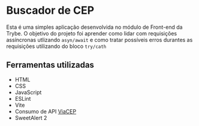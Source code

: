 # Buscador de CEP
Esta é uma simples aplicação desenvolvida no módulo de Front-end da Trybe. O objetivo do projeto foi aprender como lidar com requisições assíncronas utlizando ```asyn/await``` e como tratar possíveis erros durantes as requisições utilizando do bloco ```try/cath```

## Ferramentas utilizadas
- HTML
- CSS
- JavaScript
- ESLint
- Vite
- Consumo de API [ViaCEP](https://viacep.com.br/)
- SweetAlert 2